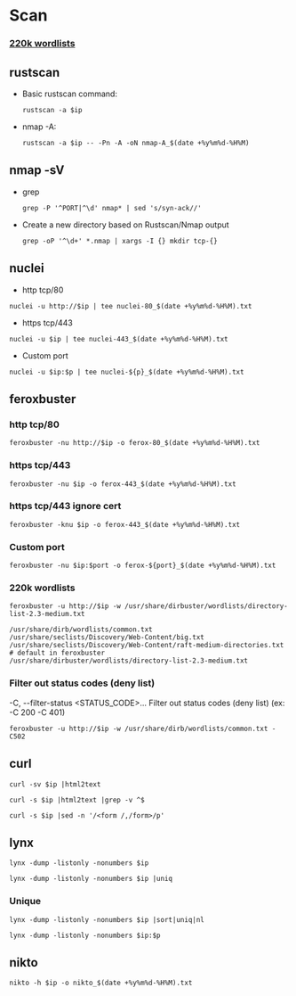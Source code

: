 # Scan

### [220k wordlists](#220k-wordlists-1)

## rustscan
- Basic rustscan command:
    ```
  rustscan -a $ip
    ```
- nmap -A:
    ```
  rustscan -a $ip -- -Pn -A -oN nmap-A_$(date +%y%m%d-%H%M)
  ```
## nmap -sV
- grep
    ```
    grep -P '^PORT|^\d' nmap* | sed 's/syn-ack//'
    ```

- Create a new directory based on Rustscan/Nmap output
    ```
    grep -oP '^\d+' *.nmap | xargs -I {} mkdir tcp-{}
    ```
## nuclei
- http tcp/80
```
nuclei -u http://$ip | tee nuclei-80_$(date +%y%m%d-%H%M).txt
```
- https tcp/443
```
nuclei -u $ip | tee nuclei-443_$(date +%y%m%d-%H%M).txt
```
- Custom port
```
nuclei -u $ip:$p | tee nuclei-${p}_$(date +%y%m%d-%H%M).txt
```
## feroxbuster
### http tcp/80
```
feroxbuster -nu http://$ip -o ferox-80_$(date +%y%m%d-%H%M).txt
```
### https tcp/443
```
feroxbuster -nu $ip -o ferox-443_$(date +%y%m%d-%H%M).txt
```
### https tcp/443 ignore cert
```
feroxbuster -knu $ip -o ferox-443_$(date +%y%m%d-%H%M).txt
```
### Custom port
```
feroxbuster -nu $ip:$port -o ferox-${port}_$(date +%y%m%d-%H%M).txt
```
### 220k wordlists
```
feroxbuster -u http://$ip -w /usr/share/dirbuster/wordlists/directory-list-2.3-medium.txt
```
```
/usr/share/dirb/wordlists/common.txt
/usr/share/seclists/Discovery/Web-Content/big.txt
/usr/share/seclists/Discovery/Web-Content/raft-medium-directories.txt # default in feroxbuster
/usr/share/dirbuster/wordlists/directory-list-2.3-medium.txt
```
### Filter out status codes (deny list)
-C, --filter-status <STATUS_CODE>...
      Filter out status codes (deny list) (ex: -C 200 -C 401)
```
feroxbuster -u http://$ip -w /usr/share/dirb/wordlists/common.txt -C502
```
## curl
```
curl -sv $ip |html2text
```
```
curl -s $ip |html2text |grep -v ^$
```
```
curl -s $ip |sed -n '/<form /,/form>/p'
```
## lynx
```
lynx -dump -listonly -nonumbers $ip
```
```
lynx -dump -listonly -nonumbers $ip |uniq
```

### Unique
```
lynx -dump -listonly -nonumbers $ip |sort|uniq|nl
```
```
lynx -dump -listonly -nonumbers $ip:$p
```
## nikto
```
nikto -h $ip -o nikto_$(date +%y%m%d-%H%M).txt
```


```
```

```
```
